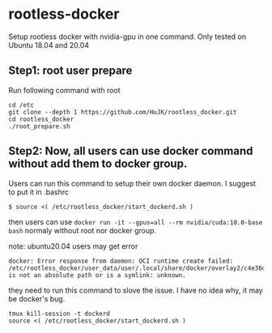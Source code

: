 # rootless-docker
Setup rootless docker with nvidia-gpu in one command.
Only tested on Ubuntu 18.04 and 20.04

Step1: root user prepare
----
Run following command with root
```
cd /etc
git clone --depth 1 https://github.com/HuJK/rootless_docker.git
cd rootless_docker
./root_prepare.sh
``` 

Step2: Now, all users can use docker command without add them to docker group.
----
Users can run this command to setup their own docker daemon. I suggest to put it in .bashrc
```
$ source <( /etc/rootless_docker/start_dockerd.sh )
```

then users can use 
```docker run -it --gpus=all --rm nvidia/cuda:10.0-base bash``` 
normaly without root nor docker group.

note: ubuntu20.04 users may get error
```
docker: Error response from daemon: OCI runtime create failed: /etc/rootless_docker/user_data/user/.local/share/docker/overlay2/c4e36d1dd8273cdb5818d21b62d9248ffc02521aa1e6f13e2df11492aef113a4/merged is not an absolute path or is a symlink: unknown.
```
they need to run this command to slove the issue. I have no idea why, it may be docker's bug.
```
tmux kill-session -t dockerd
source <( /etc/rootless_docker/start_dockerd.sh )
```
